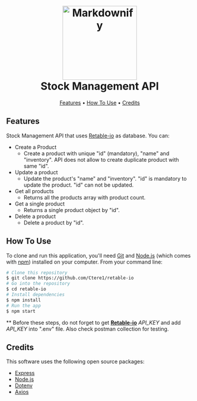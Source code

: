<h1 align="center">
  <br>
  <a ><img src="https://barn2.com/wp-content/uploads/2020/06/748123_Featured-image-for-Barn2-back-in-stock-notification_Op3_061720.png" alt="Markdownify" width="200"></a>
  <br>
  Stock Management API
  <br>
</h1>

<p align="center">
  <a href="#features">Features</a> •
  <a href="#how-to-use">How To Use</a> •
  <a href="#credits">Credits</a> 
</p>

## Features
Stock Management API that uses [Retable-io](https://www.retable.io/) as database. You can:
* Create a Product
  - Create a product with unique "id" (mandatory), "name" and "inventory". API does not allow to create duplicate product with same "id".
* Update a product
  - Update the product's "name" and "inventory". "id" is mandatory to update the product. "id" can not be updated.
* Get all products  
  - Returns all the products array with product count.
* Get a single product
  - Returns a single product object by "id".
* Delete a product
  - Delete a product by "id".

## How To Use

To clone and run this application, you'll need [Git](https://git-scm.com) and [Node.js](https://nodejs.org/en/download/) (which comes with [npm](http://npmjs.com)) installed on your computer. From your command line:

```bash
# Clone this repository
$ git clone https://github.com/Ctere1/retable-io
# Go into the repository
$ cd retable-io
# Install dependencies
$ npm install
# Run the app
$ npm start
```
** Before these steps, do not forget to get **[Retable-io](https://www.retable.io/)** *API_KEY* and add *API_KEY* into ".env" file. Also check postman collection for testing.
## Credits

This software uses the following open source packages:

- [Express](https://expressjs.com/)
- [Node.js](https://nodejs.org/)
- [Dotenv](https://github.com/motdotla/dotenv)
- [Axios](https://github.com/axios/axios)
